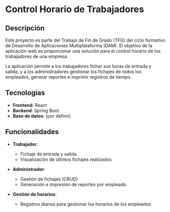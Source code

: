# Control Horario de Trabajadores

## Descripción

Este proyecto es parte del Trabajo de Fin de Grado (TFG) del ciclo formativo de Desarrollo de Aplicaciones Multiplataforma (DAM). El objetivo de la aplicación web es proporcionar una solución para el control horario de los trabajadores de una empresa.

La aplicación permite a los trabajadores fichar sus horas de entrada y salida, y a los administradores gestionar los fichajes de todos los empleados, generar reportes e imprimir registros de tiempo.

## Tecnologías

- **Frontend**: React
- **Backend**: Spring Boot
- **Base de datos**: (por definir)

## Funcionalidades

- **Trabajador**:
  - Fichaje de entrada y salida
  - Visualización de últimos fichajes realizados

- **Administrador**:
  - Gestión de fichajes (CRUD)
  - Generación e impresión de reportes por empleado

- **Gestión de horarios**:
  - Registros diarios para gestionar los horarios de los empleados
